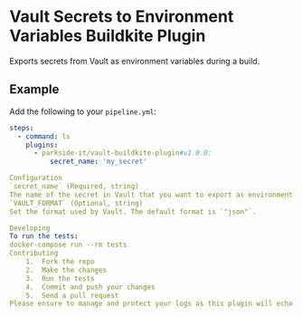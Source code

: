 # Vault Secrets to Environment Variables Buildkite Plugin

Exports secrets from Vault as environment variables during a build.

## Example

Add the following to your `pipeline.yml`:

```yml
steps:
  - command: ls
    plugins:
      - parkside-it/vault-buildkite-plugin#v1.0.0:
          secret_name: 'my_secret'

Configuration 
`secret_name` (Required, string)
The name of the secret in Vault that you want to export as environment variables.
`VAULT_FORMAT` (Optional, string)
Set the format used by Vault. The default format is `"json"`.

Developing
To run the tests:
docker-compose run --rm tests
Contributing
	1.	Fork the repo
	2.	Make the changes
	3.	Run the tests
	4.	Commit and push your changes
	5.	Send a pull request
Please ensure to manage and protect your logs as this plugin will echo the names of your secrets for debugging purposes. Make sure these logs are appropriately secured and never display the actual secret values.
